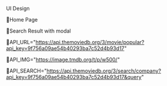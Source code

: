 
UI Design

🔵Home Page







🔵Search Result with modal





📌API_URL="https://api.themoviedb.org/3/movie/popular?api_key=9f756a09ae54b40293ba7c52d4b93d17"

📌API_IMG="https://image.tmdb.org/t/p/w500/"

📌API_SEARCH="https://api.themoviedb.org/3/search/company?api_key=9f756a09ae54b40293ba7c52d4b93d17&query"
